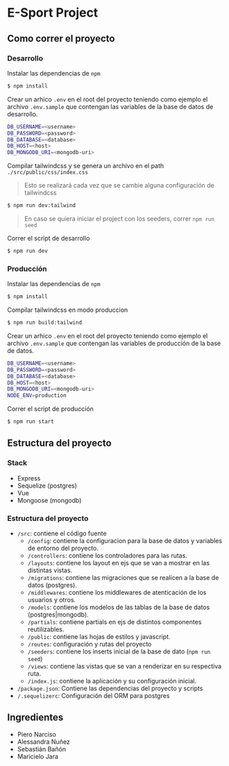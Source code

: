 # E-Sport Project

## Como correr el proyecto

### Desarrollo

Instalar las dependencias de `npm`

```bash
$ npm install
```

Crear un arhico `.env` en el root del proyecto teniendo como ejemplo el archivo `.env.sample` que contengan las variables de la base de datos de desarrollo.

```bash
DB_USERNAME=<username>
DB_PASSWORD=<password>
DB_DATABASE=<database>
DB_HOST=<host>
DB_MONGODB_URI=<mongodb-uri>
```

Compilar tailwindcss y se genera un archivo en el path `./src/public/css/index.css`
> Esto se realizará cada vez que se cambie alguna configuración de tailwindcss

```bash
$ npm run dev:tailwind
```

> En caso se quiera iniciar el project con los seeders, correr `npm run seed`

Correr el script de desarrollo

```bash
$ npm run dev
```

### Producción

Instalar las dependencias de `npm`

```bash
$ npm install
```

Compilar tailwindcss en modo produccion

```bash
$ npm run build:tailwind
```

Crear un arhico `.env` en el root del proyecto teniendo como ejemplo el archivo `.env.sample` que contengan las variables de producción de la base de datos.

```bash
DB_USERNAME=<username>
DB_PASSWORD=<password>
DB_DATABASE=<database>
DB_HOST=<host>
DB_MONGODB_URI=<mongodb-uri>
NODE_ENV=production
```

Correr el script de producción

```bash
$ npm run start
```

## Estructura del proyecto

### Stack

* Express
* Sequelize (postgres)
* Vue
* Mongoose (mongodb)

### Estructura del proyecto

* `/src`: contiene el código fuente
    * `/config`: contiene la configuracion para la base de datos y variables de entorno del proyecto.
    * `/controllers`: contiene los controladores para las rutas.
    * `/layouts`: contiene los layout en ejs que se van a mostrar en las distintas vistas.
    * `/migrations`: contiene las migraciones que se realicen a la base de datos (postgres).
    * `/middlewares`: contiene los middlewares de atenticación de los usuarios y otros.
    * `/models`: contiene los modelos de las tablas de la base de datos (postgres|mongodb).
    * `/partials`: contiene partials en ejs de distintos componentes reutilizables.
    * `/public`: contiene las hojas de estilos y javascript.
    * `/routes`: configuración y rutas del proyecto
    * `/seeders`: contiene los inserts inicial de la base de dato (`npm run seed`)
    * `/views`: contiene las vistas que se van a renderizar en su respectiva ruta.
    * `/index.js`: contiene la aplicación y su configuración inicial.
* `/package.json`: Contiene las dependencias del proyecto y scripts
* `/.sequelizerc`: Configuración del ORM para postgres


## Ingredientes
* Piero Narciso
* Alessandra Nuñez
* Sebastián Bañón
* Maricielo Jara
